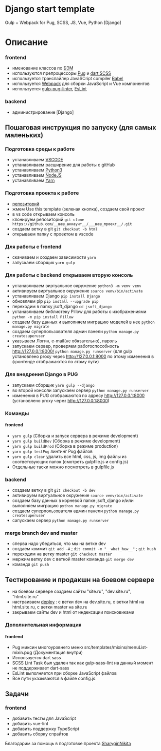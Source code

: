 # Django start template
Gulp + Webpack for Pug, SCSS, JS, Vue, Python [Django]

# Описание
### frontend
* именование классов по [БЭМ](https://ru.bem.info/)
* используются препроцессоры [Pug](https://pugjs.org/) и [dart SCSS](https://sass-scss.ru/dart-sass/)
* используется транспайлер JavaSCript compiler [Babel](https://babeljs.io/)
* используется [Webpack](https://webpack.js.org/) для сборки JavaScript и Vue компонентов
* используется [gulp-pug-linter](https://www.npmjs.com/package/gulp-pug-linter), [EsLint](https://eslint.org/)
### backend
* администрирование [Django]

## Пошаговая инструкция по запуску (для самых маленьких)
### Подготовка среды к работе
* устанавливаем [VSCODE](https://code.visualstudio.com/)
* устанавливаем расширение для работы с gitHub
* устанавливаем [Python3](https://www.python.org/downloads/)
* устанавливаем [NodeJS](https://nodejs.org/en/)
* устанавливаем [Yarn](https://yarnpkg.com/en/docs/install)

### Подготовка проекта к работе
* [репозиторий](https://github.com/MikhailArsentev/django-start-template)
* жмем Use this template (зеленая кнопка), создаем свой проект
* в vs code открываем консоль
* клонируем репозиторий ````git clone https://github.com/__ваш_аккаунт__/___ваш_проект__/.git````
* создаем ветку в git ````git checkout -b html````
* открываем папку с проектом в vscode

### Для работы с frontend
* скачиваем и создаем зависимости ````yarn````
* запускаем сборщик ````yarn gulp````

### Для работы c backend открываем вторую консоль
* устанавливаем виртуальное окружение ````python3 -m venv venv````
* активируем виртуальное окружение ````source venv/bin/activate````
* устанавливаем Django ````pip install Django````
* обновляем pip ````pip install --upgrade pip````
* переходим в папку jsoft_django ````cd jsoft_django````
* устанавливаем библиотеку Pillow для работы с изображениями ````python -m pip install Pillow````
* создаем базу данных и выполняем миграцию моделей в нее ````python manage.py migrate````
* создаем суперпользователя админ панели ````python manage.py createsuperuser```` 
* указываем Логин, e-mail(не обязательно), пароль
* запускаем сервер, проверяем работоспособность http://127.0.0.1:8000/ ````python manage.py runserver````
(для gulp установлено proxy через http://127.0.0.1:8000 по этому изменения в фронтенде отображаются по этому пути)

### Для внедрения Django в PUG
* запускаем сборщик ````yarn gulp --django````
* во второй консоли запускаем сервер ````python manage.py runserver````
* изменения в PUG отображаются по адресу http://127.0.0.1:8000 (установлено proxy через http://127.0.0.1:8000)

### Команды
#### frontend
* ````yarn gulp```` (Сборка и запуск сервера в режиме development)
* ````yarn gulp buildDev```` (Сборка в режиме development)
* ````yarn gulp buildProd```` (Сборка в режиме production)
* ````yarn gulp testPug```` линтинг Pug файлов
* ````yarn gulp clear```` удалить все html, css, js, img файлы из соответсвующих папок (смотреть gulpfile.js и config.js)
* Отдельные таски можно посмотреть в gulpfile.js
### backend
* создаем ветку в git ````git checkout -b dev````
* активируем виртуальное окружение ````source venv/bin/activate````
* создаем базу данных в корневой папке jsoft_django и/или выполняем миграцию ````python manage.py migrate````
* создаем суперпользователя админ панели ````python manage.py createsuperuser````
* сапускаем сервер ````python manage.py runserver````
### merge branch dev and master
* сперва надо убедиться, что мы на ветке dev
* создаем коммит ````git add -A```` ; ````dit commit -m "__what_hew__"```` ; ````git hush```` 
* переходим на ветку master ````git checkout master````
* мержим ветку dev с веткой master команда ````git merge dev````
* команда ````git push````

## Тестирование и продакшн на боевом сервере
* на боевом сервере создаем сайты "site.ru", "dev.site.ru", "html.site.ru"
* настраиваем [deploy](https://vk.com/im?sel=8928331) : с ветки dev на dev.site.ru, с ветки html на html.site.ru, с ветки master на site.ru
* закрываем сайты dev и html от индексации поисковиками

### Дополнительная информация
#### frontend
* Pug миксин многоуровнего меню src/templates/mixins/menuList-mixin.pug (Документация внутри)
* Используется dart sass
* SCSS Lint Task был удален так как gulp-sass-lint на данный момент не поддерживает dart-sass
* EsLint выполняется при сборке JavaScript файлов
* Все пути указываются в файле config.js

## Задачи
### frontend
* добавить тесты для JavaScript
* добавить vue-lint
* добавить поддержку TypeScript
* добавить сборку спрайтов

Благодарим за помощь в подготовке проекта [SharyginNikita](https://github.com/SharyginNikita/)
